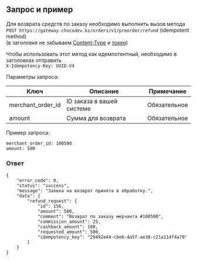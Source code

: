 ## Запрос и пример

Для возврата средств по заказу необходимо выполнить вызов метода  
`POST https://gateway.chocodev.kz/orders/v1/preorder/refund` (idempotent method)  
(в заголовке не забываем [Content-Type](/#_3) и [токен](/en/latest/auth))  

Чтобы использовать этот метод как идемпотентный, необходимо в заголовках отправить  
`X-Idempotency-Key: UUID-V4`

Параметры запроса:

Ключ | Описание | Примечание
--- | --- | ---
merchant_order_id | ID заказа в вашей системе | Обязательное
amount | Сумма для возврата | Обязательное

Пример запроса: 
```
merchant_order_id: 100500
amount: 500
```

### Ответ
```
{
    "error_code": 0,
    "status": "success",
    "message": "Заявка на возврат принята в обработку.",
    "data": {
        "refund_request": {
            "id": 156,
            "amount": 500,
            "comment": "Возврат по заказу мерчанта #100500",
            "commission_amount": 25,
            "cashback_amount": 100,
            "requested_amount": 500,
            "idempotency_key": "29492e44-cbe6-4a5f-ae38-c21a114f4a70"
        }
    }
}
```